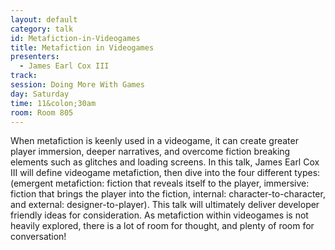 ```yaml
---
layout: default
category: talk
id: Metafiction-in-Videogames
title: Metafiction in Videogames
presenters:
  - James Earl Cox III
track: 
session: Doing More With Games
day: Saturday
time: 11&colon;30am
room: Room 805
---
```

When metafiction is keenly used in a videogame, it can create greater player immersion, deeper narratives, and overcome fiction breaking elements such as glitches and loading screens. In this talk, James Earl Cox III will define videogame metafiction, then dive into the four different types: (emergent metafiction: fiction that reveals itself to the player, immersive: fiction that brings the player into the fiction, internal: character-to-character, and external: designer-to-player). This talk will ultimately deliver developer friendly ideas for consideration. As metafiction within videogames is not heavily explored, there is a lot of room for thought, and plenty of room for conversation!
